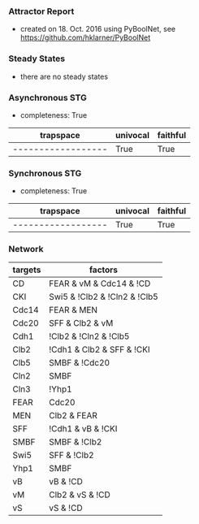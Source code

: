

### Attractor Report
 * created on 18. Oct. 2016 using PyBoolNet, see https://github.com/hklarner/PyBoolNet

### Steady States
 * there are no steady states

### Asynchronous STG
 * completeness: True

| trapspace          | univocal  | faithful  |
| ------------------ | --------- | --------- |
| ------------------ | True      | True      |

### Synchronous STG
 * completeness: True

| trapspace          | univocal  | faithful  |
| ------------------ | --------- | --------- |
| ------------------ | True      | True      |

### Network
| targets | factors                                                                                         |
| ------- | ----------------------------------------------------------------------------------------------- |
| CD      | FEAR & vM & Cdc14 & !CD                                                                         |
| CKI     | Swi5 & !Clb2 & !Cln2 & !Clb5 | !Clb2 & CKI & !Cln2 & !Clb5 | Swi5 & Cdc14                       |
| Cdc14   | FEAR & MEN                                                                                      |
| Cdc20   | SFF & Clb2 & vM                                                                                 |
| Cdh1    | !Clb2 & !Cln2 & !Clb5 | Cdc14                                                                   |
| Clb2    | !Cdh1 & Clb2 & SFF & !CKI | SFF & Clb2 & !CKI & !Cdc20 | !Cdh1 & vB & !CKI | vB & !CKI & !Cdc20 |
| Clb5    | SMBF & !Cdc20                                                                                   |
| Cln2    | SMBF                                                                                            |
| Cln3    | !Yhp1                                                                                           |
| FEAR    | Cdc20                                                                                           |
| MEN     | Clb2 & FEAR                                                                                     |
| SFF     | !Cdh1 & vB & !CKI | vB & !CKI & !Cdc20 | SFF & Clb2                                             |
| SMBF    | SMBF & !Clb2 | !Clb2 & Cln3 | !Clb2 & Cln2                                                      |
| Swi5    | SFF & !Clb2 | SFF & Cdc14                                                                       |
| Yhp1    | SMBF                                                                                            |
| vB      | vB & !CD | Cln2 & !CD | Clb5 & !CD                                                              |
| vM      | Clb2 & vS & !CD | vM & !CD                                                                      |
| vS      | vS & !CD | Clb5 & !CD | Clb2 & !CD                                                              |

